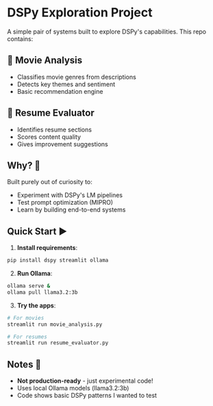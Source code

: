 # DSPy Exploration Project 

A simple pair of systems built to explore DSPy's capabilities. This repo contains:

## 🎥 Movie Analysis
* Classifies movie genres from descriptions
* Detects key themes and sentiment
* Basic recommendation engine

## 📄 Resume Evaluator
* Identifies resume sections
* Scores content quality
* Gives improvement suggestions

## Why? 🤔
Built purely out of curiosity to:
* Experiment with DSPy's LM pipelines
* Test prompt optimization (MIPRO)
* Learn by building end-to-end systems

## Quick Start ▶️

1. **Install requirements**:
```bash
pip install dspy streamlit ollama  
```

2. **Run Ollama**:
```bash
ollama serve &  
ollama pull llama3.2:3b  
```

3. **Try the apps**:
```bash
# For movies  
streamlit run movie_analysis.py  

# For resumes  
streamlit run resume_evaluator.py  
```

## Notes 📌
* **Not production-ready** - just experimental code!
* Uses local Ollama models (llama3.2:3b)
* Code shows basic DSPy patterns I wanted to test